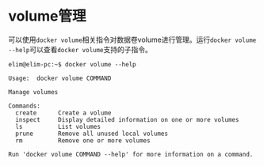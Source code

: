 # volume管理

可以使用`docker volume`相关指令对数据卷volume进行管理。运行`docker volume --help`可以查看`docker volume`支持的子指令。

```text
elim@elim-pc:~$ docker volume --help

Usage:	docker volume COMMAND

Manage volumes

Commands:
  create      Create a volume
  inspect     Display detailed information on one or more volumes
  ls          List volumes
  prune       Remove all unused local volumes
  rm          Remove one or more volumes

Run 'docker volume COMMAND --help' for more information on a command.

```